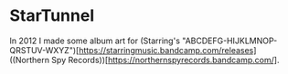 # StarTunnel

In 2012 I made some album art for (Starring's "ABCDEFG-HIJKLMNOP-QRSTUV-WXYZ")[https://starringmusic.bandcamp.com/releases] ((Northern Spy Records))[https://northernspyrecords.bandcamp.com/].

